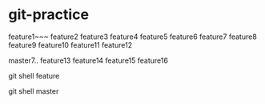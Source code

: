 # git-practice
feature1~~~
feature2
feature3
feature4
feature5
feature6
feature7
feature8
feature9
feature10
feature11
feature12





master7..
feature13
feature14
feature15
feature16

git shell feature

git shell master